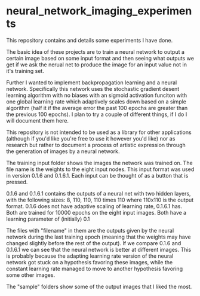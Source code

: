 # neural_network_imaging_experiments
This repository contains and details some experiments I have done. 

The basic idea of these projects are to train a neural network to output a certain image based on some input format and then seeing what outputs we get if we ask the nerual net to produce the image for an input value not in it's training set. 

Further I wanted to implement backpropagation learning and a neural network. Specifically this network uses the stochastic gradient desent learning algorithm with no biases with an sigmoid activation funciton with one global learning rate which adaptively scales down based on a simple algorithm (half it if the average error the past 100 epochs are greater than the previous 100 epochs). I plan to try a couple of different things, if I do I will document them here. 

This repository is not intended to be used as a library for other applications (although if you'd like you're free to use it however you'd like) nor as research but rather to document a process of artistic expression through the generation of images by a neural network. 

The training input folder shows the images the network was trained on. The file name is the weights to the eight input nodes. This input format was used in version 0.1.6 and 0.1.6.1. Each input can be thought of as a button that is pressed. 

0.1.6 and 0.1.6.1 contains the outputs of a neural net with two hidden layers, with the following sizes: 8, 110, 110, 110 times 110 where 110x110 is the output format. 
0.1.6 does not have adaptive scaling of learning rate, 0.1.6.1 has. Both are trained for 10000 epochs on the eight input images. Both have a learning parameter of (initially) 0.1

The files with "filename" in them are the outputs given by the neural network during the last training epoch (meaning that the weights may have changed slightly before the rest of the output). If we compare 0.1.6 and 0.1.6.1 we can see that the neural network is better at different images. This is probably because the adapting learning rate version of the neural network got stuck on a hypothesis favoring these images, while the constant learning rate managed to move to another hypothesis favoring some other images.

The "sample" folders show some of the output images that I liked the most. 

